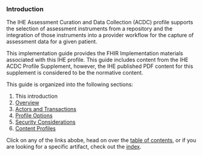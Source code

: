 ### Introduction
The IHE Assessment Curation and Data Collection (ACDC) profile supports the selection
of assessment instruments from a repository and the integration of those instruments
into a provider workflow for the capture of assessment data for a given patient.

This implementation guide provides the FHIR Implementation materials associated with
this IHE profile.  This guide includes content from the IHE ACDC Profile Supplement,
however, the IHE published PDF content for this supplement is considered to be the
normative content.

This guide is organized into the following sections:
1. This introduction
2. [Overview](overview.html)
3. [Actors and Transactions](actorsandtransactions.html)
4. [Profile Options](profileoptions.html)
5. [Security Considerations](securityconsiderations.html)
6. [Content Profiles](contentprofiles.html)

Click on any of the links abobe, head on over the [table of contents](toc.html), or
if you are looking for a specific artifact, check out the [index](artifacts.html).